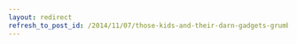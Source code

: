 ```yaml
---
layout: redirect
refresh_to_post_id: /2014/11/07/those-kids-and-their-darn-gadgets-grumble-grumble
---
```

